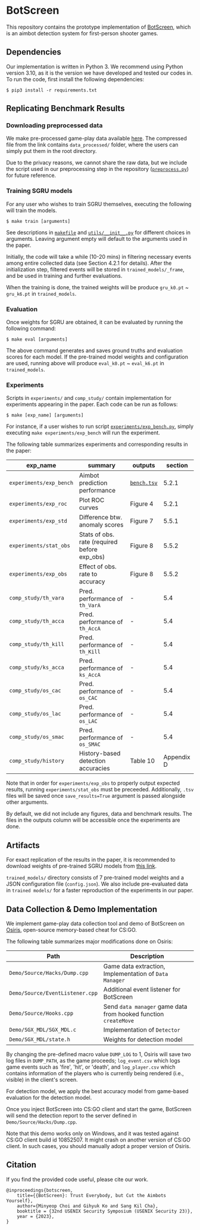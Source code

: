 # BotScreen

This repository contains the prototype implementation of [BotScreen](https://),
which is an aimbot detection system for first-person shooter games.

## Dependencies

Our implementation is written in Python 3. We recommend using Python version 3.10, as it is the version we have developed and tested our codes in. To run the code, first install the following dependencies:
```run
$ pip3 install -r requirements.txt
```

## Replicating Benchmark Results

### Downloading preprocessed data

We make pre-processed game-play data available [here](https://doi.org/10.5281/zenodo.8058051). The compressed file from the link contains `data_processed/` folder, where the users can simply put them in the root directory.

Due to the privacy reasons, we cannot share the raw data, but we include the script used in our preprocessing step in the repository ([`preprocess.py`](./preprocess.py)) for future reference.

### Training SGRU models

For any user who wishes to train SGRU themselves, executing the following will train the models.
```train
$ make train [arguments]
```
See descriptions in [`makefile`](./makefile) and [`utils/__init__.py`](./utils/__init__.py) for different choices in arguments. Leaving argument empty will default to the arguments used in the paper.

Initially, the code will take a while (10-20 mins) in filtering necessary events among entire collected data (see Section 4.2.1 for details). After the initialization step, filtered events will be stored in `trained_models/_frame`, and be used in training and further evaluations.

When the training is done, the trained weights will be produce `gru_k0.pt` ~ `gru_k6.pt` in `trained_models`.

<!--We make pre-filtered `_frame` available to download [here](https://).-->

### Evaluation

Once weights for SGRU are obtained, it can be evaluated by running the following command:
```eval
$ make eval [arguments]
```
The above command generates and saves ground truths and evaluation scores for each model. If the pre-trained model weights and configuration are used, running above will produce `eval_k0.pt` ~ `eval_k6.pt` in `trained_models`.

### Experiments

Scripts in `experiments/` and `comp_study/` contain implementation for experiments appearing in the paper. Each code can be run as follows:
```exp
$ make [exp_name] [arguments]
```
For instance, if a user wishes to run script [`experiments/exp_bench.py`](./experiments/exp_bench.py), simply executing `make experiments/exp_bench` will run the experiment.

The following table summarizes experiments and corresponding results in the paper:

| exp_name | summary | outputs | section |
| - | - | - | - |
| `experiments/exp_bench` | Aimbot prediction performance | [`bench.tsv`](./bench/bench.tsv) | 5.2.1 |
| `experiments/exp_roc` | Plot ROC curves | Figure 4 | 5.2.1 |
| `experiments/exp_std` | Difference btw. anomaly scores | Figure 7 | 5.5.1 |
| `experiments/stat_obs` | Stats of obs. rate (required before exp_obs) | Figure 8 | 5.5.2 |
| `experiments/exp_obs` | Effect of obs. rate to accuracy | Figure 8 | 5.5.2 |
| `comp_study/th_vara` | Pred. performance of `th_VarA` | - | 5.4 |
| `comp_study/th_acca` | Pred. performance of `th_AccA` | - | 5.4 |
| `comp_study/th_kill` | Pred. performance of `th_Kill` | - | 5.4 |
| `comp_study/ks_acca` | Pred. performance of `ks_AccA` | - | 5.4 |
| `comp_study/os_cac` | Pred. performance of `os_CAC` | - | 5.4 |
| `comp_study/os_lac` | Pred. performance of `os_LAC` | - | 5.4 |
| `comp_study/os_smac` | Pred. performance of `os_SMAC` | - | 5.4 |
| `comp_study/history` | History-based detection accuracies | Table 10 | Appendix D |

Note that in order for `experiments/exp_obs` to properly output expected results, running `experiments/stat_obs` must be preceeded. Additionally, `.tsv` files will be saved once `save_results=True` argument is passed alongside other arguments.

By default, we did not include any figures, data and benchmark results. The files in the outputs column will be accessible once the experiments are done.

## Artifacts

For exact replication of the results in the paper, it is recommended to download weights of pre-trained SGRU models from [this link](https://doi.org/10.5281/zenodo.8058051).

`trained_models/` directory consists of 7 pre-trained model weights and a JSON configuration file (`config.json`). We also include pre-evaluated data in `trained models/` for a faster reproduction of the experiments in our paper.

## Data Collection & Demo Implementation

We implement game-play data collection tool and demo of BotScreen on [Osiris](https://github.com/danielkrupinski/Osiris/tree/5af83362a69367fe3ed441a5e6218762a8196372), open-source memory-based cheat for CS:GO.

The following table summarizes major modifications done on Osiris:

| Path | Description |
| - | - |
| `Demo/Source/Hacks/Dump.cpp` | Game data extraction, Implementation of `Data Manager` |
| `Demo/Source/EventListener.cpp` | Additional event listener for BotScreen |
| `Demo/Source/Hooks.cpp` | Send `data manager` game data from hooked function `createMove` |
| `Demo/SGX_MDL/SGX_MDL.c` | Implementation of `Detector` |
| `Demo/SGX_MDL/state.h` | Weights for detection model |

By changing the pre-defined macro value `DUMP_LOG` to 1, Osiris will save two log files in `DUMP_PATH`, as the game proceeds; `log_event.csv` which logs game events such as 'fire', 'hit', or 'death', and `log_player.csv` which contains information of the players who is currently being rendered (i.e., visible) in the client's screen.

For detection model, we apply the best accuracy model from game-based evaluation for the detection model.

Once you inject BotScreen into CS:GO client and start the game, BotScreen will send the detection report to the server defined in `Demo/Source/Hacks/Dump.cpp`.

Note that this demo works only on Windows, and it was tested against CS:GO client build id 10852507. It might crash on another version of CS:GO client. In such cases, you should manually adopt a proper version of Osiris.

## Citation

If you find the provided code useful, please cite our work.
```
@inproceedings{botscreen,
    title={{BotScreen}: Trust Everybody, but Cut the Aimbots Yourself},
    author={Minyeop Choi and Gihyuk Ko and Sang Kil Cha},
    booktitle = {32nd USENIX Security Symposium (USENIX Security 23)},
    year = {2023},
}
```
